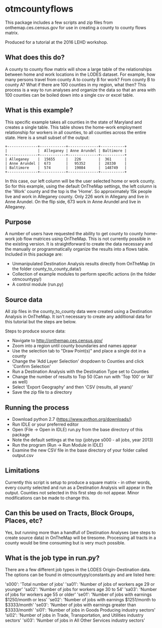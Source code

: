 # otmcountyflows

This package includes a few scripts and zip files from onthemap.ces.census.gov for use in creating a county to county flows matrix.

Produced for a tutorial at the 2016 LEHD workshop.

## What does this do?

A county to county flow matrix will show a large table of the relationships between home and work locations in the LODES dataset. For example, how many persons travel from county A to county B for work? From county B to county A? What if there are 100 counties in my region, what then? This process is a way to run analyses and organize the data so that an area with 100 counties can be boiled down into a single csv or excel table. 

## What is this example?

This specific example takes all counties in the state of Maryland and creates a single table. This table shows the home-work employment relationship for workers in all counties, to all counties across the entire state. Here  is a small subset of the output:

    +--------------+------------+--------------+-----------+
    |              |  Alleganey | Anne Arundel | Baltimore |
    +--------------+------------+--------------+-----------+
    | Alleganey    |  15655     |   226	       |  361      |
    | Anne Arundel |  673       |   95352      |  28330    |
    | Baltimore    |  574       |   19084      |  148749   |
    +--------------+------------+--------------+-----------+
  
In this case, our left column will be the  user selected home or work county. So for this example, using the default OnTheMap settings, the left column is the 'Work' county and the top is the 'Home'. So approximately 15k people live and work in Alleganey county. Only 226 work in Allegany and live in Anne Arundel. On the flip side, 673 work in Anne Arundel and live in Alleganey. 

## Purpose

A number of users have requested the ability to get county to county home-work job flow matrices using OnTheMap. This is not currently possible in the existing version. It is straightforward to create the data necessary and the manually or programmatically organize the results into a flows table. Included in this package are:
- Unmanipulated Destination Analysis results directly from OnTheMap (in the folder county_to_county_data/)
- Collection of example modules to perform specific actions (in the folder otmcountypy/)
- A control module (run.py)

## Source data

All zip files in the county_to_county data were created using a Destination Analysis in OnTheMap. It isn't necessary to create any additional data for this tutorial but the steps are below. 


Steps to produce source data:
- Navigate to http://onthemap.ces.census.gov/
- Zoom into a region until county boundaries and names appear
- Use the selection tab to "Draw Point(s)" and place a single dot in a county
- Change the 'Add Layer Selection' dropdown to Counties and click 'Confirm Selection'
- Run a Destination Analysis with the Destination Type set to Counties
- Change the number of results to Top 50 (Can run with 'Top 100' or 'All' as well)
- Select 'Export Geography' and then 'CSV (results, all years)'
- Save the zip file to a directory

## Running the process
- Download python 2.7 (https://www.python.org/downloads/)
- Run IDLE or your preferred editor
- Open (File -> Open in IDLE) run.py from the base directory of this package
- Note the default settings at the top (jobtype s000 - all jobs, year 2013)
- Run the program (Run -> Run Module in IDLE)
- Examine the new CSV file in the base directory of your folder called output.csv

## Limitations
Currently this script is setup to produce a square matrix - in other words, every county selected and run as a Destination Analysis will appear in the output. Counties not selected in this first step do not appear. Minor modifications can be made to change this. 

## Can this be used on Tracts, Block Groups, Places, etc?
Yes, but running more than a handfull of Destination Analyses (see steps to create source data) in OnTheMap will be tiresome. Processing all tracts in a county would be time consuming but is very much possible. 

## What is the job type in run.py? 
There are a few different job types in the LODES Origin-Destination data. The options can be found in otmcountypy/constants.py and are listed here:

's000': 'Total number of jobs'
'sa01': 'Number of jobs of workers age 29 or younger'
'sa02': 'Number of jobs for workers age 30 to 54'
'sa03': 'Number of jobs for workers age 55 or older'
'se01': 'Number of jobs with earnings $1250/month or less'
'se02': 'Number of jobs with earnings $1251/month to $3333/month'
'se03': 'Number of jobs with earnings greater than $3333/month'
'si01': 'Number of jobs in Goods Producing industry sectors'
'si02': 'Number of jobs in Trade, Transportation, and Utilities industry sectors'
'si03': 'Number of jobs in All Other Services industry sectors'
